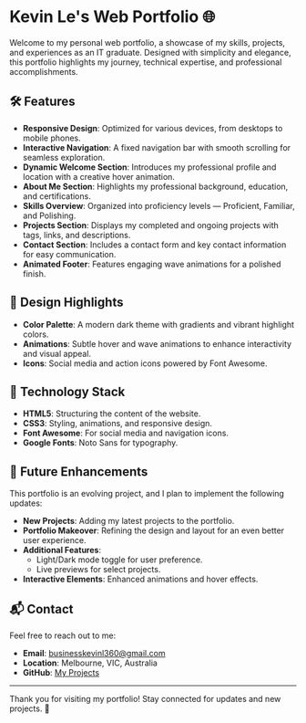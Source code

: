 # Kevin Le's Web Portfolio 🌐

Welcome to my personal web portfolio, a showcase of my skills, projects, and experiences as an IT graduate. Designed with simplicity and elegance, this portfolio highlights my journey, technical expertise, and professional accomplishments.

## 🛠️ Features

- **Responsive Design**: Optimized for various devices, from desktops to mobile phones.
- **Interactive Navigation**: A fixed navigation bar with smooth scrolling for seamless exploration.
- **Dynamic Welcome Section**: Introduces my professional profile and location with a creative hover animation.
- **About Me Section**: Highlights my professional background, education, and certifications.
- **Skills Overview**: Organized into proficiency levels — Proficient, Familiar, and Polishing.
- **Projects Section**: Displays my completed and ongoing projects with tags, links, and descriptions.
- **Contact Section**: Includes a contact form and key contact information for easy communication.
- **Animated Footer**: Features engaging wave animations for a polished finish.

## 🎨 Design Highlights

- **Color Palette**: A modern dark theme with gradients and vibrant highlight colors.
- **Animations**: Subtle hover and wave animations to enhance interactivity and visual appeal.
- **Icons**: Social media and action icons powered by Font Awesome.

## 📁 Technology Stack

- **HTML5**: Structuring the content of the website.
- **CSS3**: Styling, animations, and responsive design.
- **Font Awesome**: For social media and navigation icons.
- **Google Fonts**: Noto Sans for typography.

## 🚀 Future Enhancements

This portfolio is an evolving project, and I plan to implement the following updates:

- **New Projects**: Adding my latest projects to the portfolio.
- **Portfolio Makeover**: Refining the design and layout for an even better user experience.
- **Additional Features**:
  - Light/Dark mode toggle for user preference.
  - Live previews for select projects.
- **Interactive Elements**: Enhanced animations and hover effects.

## 📬 Contact

Feel free to reach out to me:
- **Email**: [businesskevinl360@gmail.com](mailto:businesskevinl360@gmail.com)
- **Location**: Melbourne, VIC, Australia
- **GitHub**: [My Projects](https://github.com/Kaven101)

---

Thank you for visiting my portfolio! Stay connected for updates and new projects. 🚀

